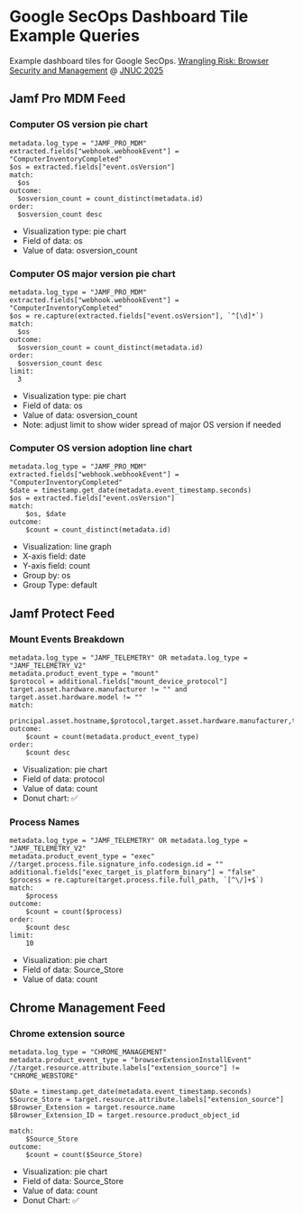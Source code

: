 # Google SecOps Dashboard Tile Example Queries
Example dashboard tiles for Google SecOps.
[Wrangling Risk: Browser Security and Management](https://reg.jnuc.jamf.com/flow/jamf/jnuc2025/sessioncatalog2025/page/sessioncatalog/session/1745010503044001HBf9) @ [JNUC 2025](https://reg.jnuc.jamf.com/flow/jamf/jnuc2025/home25/page/jnuc2025home)

## Jamf Pro MDM Feed

### Computer OS version pie chart
```
metadata.log_type = "JAMF_PRO_MDM"
extracted.fields["webhook.webhookEvent"] = "ComputerInventoryCompleted"
$os = extracted.fields["event.osVersion"]
match:
  $os
outcome:
  $osversion_count = count_distinct(metadata.id)
order:
  $osversion_count desc
```
- Visualization type: pie chart
- Field of data: os
- Value of data: osversion_count

### Computer OS major version pie chart
```
metadata.log_type = "JAMF_PRO_MDM"
extracted.fields["webhook.webhookEvent"] = "ComputerInventoryCompleted"
$os = re.capture(extracted.fields["event.osVersion"], `^[\d]*`)
match:
  $os
outcome:
  $osversion_count = count_distinct(metadata.id)
order:
  $osversion_count desc
limit:
  3
```
- Visualization type: pie chart
- Field of data: os
- Value of data: osversion_count
- Note: adjust limit to show wider spread of major OS version if needed

### Computer OS version adoption line chart
```
metadata.log_type = "JAMF_PRO_MDM"
extracted.fields["webhook.webhookEvent"] = "ComputerInventoryCompleted"
$date = timestamp.get_date(metadata.event_timestamp.seconds)
$os = extracted.fields["event.osVersion"]
match:
    $os, $date
outcome:
    $count = count_distinct(metadata.id)
```
- Visualization: line graph
- X-axis field: date
- Y-axis field: count
- Group by: os
- Group Type: default

## Jamf Protect Feed

### Mount Events Breakdown
```
metadata.log_type = "JAMF_TELEMETRY" OR metadata.log_type = "JAMF_TELEMETRY_V2"
metadata.product_event_type = "mount"
$protocol = additional.fields["mount_device_protocol"]
target.asset.hardware.manufacturer != "" and target.asset.hardware.model != ""
match:
    principal.asset.hostname,$protocol,target.asset.hardware.manufacturer,target.asset.hardware.model
outcome:
    $count = count(metadata.product_event_type)
order:
	$count desc
```
- Visualization: pie chart
- Field of data: protocol
- Value of data: count
- Donut chart: ✅

### Process Names
```
metadata.log_type = "JAMF_TELEMETRY" OR metadata.log_type = "JAMF_TELEMETRY_V2"
metadata.product_event_type = "exec"
//target.process.file.signature_info.codesign.id = ""
additional.fields["exec_target_is_platform_binary"] = "false"
$process = re.capture(target.process.file.full_path, `[^\/]+$`)
match:
    $process
outcome:
    $count = count($process)
order:
    $count desc
limit:
    10
```
- Visualization: pie chart
- Field of data: Source_Store
- Value of data: count

## Chrome Management Feed

### Chrome extension source
```
metadata.log_type = "CHROME_MANAGEMENT"
metadata.product_event_type = "browserExtensionInstallEvent"
//target.resource.attribute.labels["extension_source"] != "CHROME_WEBSTORE"

$Date = timestamp.get_date(metadata.event_timestamp.seconds)
$Source_Store = target.resource.attribute.labels["extension_source"]
$Browser_Extension = target.resource.name
$Browser_Extension_ID = target.resource.product_object_id

match:
    $Source_Store
outcome:
    $count = count($Source_Store)
```
- Visualization: pie chart
- Field of data: Source_Store
- Value of data: count
- Donut Chart: ✅
